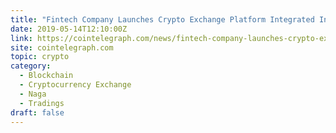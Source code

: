 ```yaml
---
title: "Fintech Company Launches Crypto Exchange Platform Integrated Into Social Investing Network"
date: 2019-05-14T12:10:00Z
link: https://cointelegraph.com/news/fintech-company-launches-crypto-exchange-platform-integrated-into-social-investing-network?utm_medium=RSS&utm_source=hune
site: cointelegraph.com
topic: crypto
category:
  - Blockchain
  - Cryptocurrency Exchange
  - Naga
  - Tradings
draft: false
---
```

